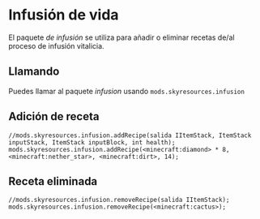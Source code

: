 # Infusión de vida

El paquete *de infusión* se utiliza para añadir o eliminar recetas de/al proceso de infusión vitalicia.

## Llamando

Puedes llamar al paquete *infusion* usando `mods.skyresources.infusion`

## Adición de receta

```zenscript
//mods.skyresources.infusion.addRecipe(salida IItemStack, ItemStack inputStack, ItemStack inputBlock, int health);
mods.skyresources.infusion.addRecipe(<minecraft:diamond> * 8, <minecraft:nether_star>, <minecraft:dirt>, 14);
```

## Receta eliminada

```zenscript
//mods.skyresources.infusion.removeRecipe(salida IItemStack);
mods.skyresources.infusion.removeRecipe(<minecraft:cactus>);
```